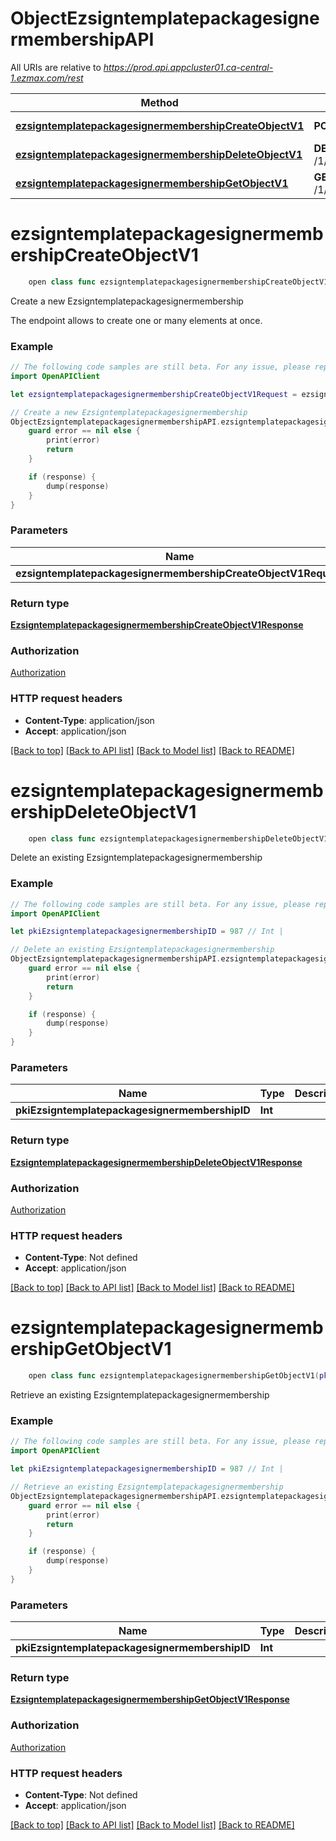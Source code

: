# ObjectEzsigntemplatepackagesignermembershipAPI

All URIs are relative to *https://prod.api.appcluster01.ca-central-1.ezmax.com/rest*

Method | HTTP request | Description
------------- | ------------- | -------------
[**ezsigntemplatepackagesignermembershipCreateObjectV1**](ObjectEzsigntemplatepackagesignermembershipAPI.md#ezsigntemplatepackagesignermembershipcreateobjectv1) | **POST** /1/object/ezsigntemplatepackagesignermembership | Create a new Ezsigntemplatepackagesignermembership
[**ezsigntemplatepackagesignermembershipDeleteObjectV1**](ObjectEzsigntemplatepackagesignermembershipAPI.md#ezsigntemplatepackagesignermembershipdeleteobjectv1) | **DELETE** /1/object/ezsigntemplatepackagesignermembership/{pkiEzsigntemplatepackagesignermembershipID} | Delete an existing Ezsigntemplatepackagesignermembership
[**ezsigntemplatepackagesignermembershipGetObjectV1**](ObjectEzsigntemplatepackagesignermembershipAPI.md#ezsigntemplatepackagesignermembershipgetobjectv1) | **GET** /1/object/ezsigntemplatepackagesignermembership/{pkiEzsigntemplatepackagesignermembershipID} | Retrieve an existing Ezsigntemplatepackagesignermembership


# **ezsigntemplatepackagesignermembershipCreateObjectV1**
```swift
    open class func ezsigntemplatepackagesignermembershipCreateObjectV1(ezsigntemplatepackagesignermembershipCreateObjectV1Request: EzsigntemplatepackagesignermembershipCreateObjectV1Request, completion: @escaping (_ data: EzsigntemplatepackagesignermembershipCreateObjectV1Response?, _ error: Error?) -> Void)
```

Create a new Ezsigntemplatepackagesignermembership

The endpoint allows to create one or many elements at once.

### Example
```swift
// The following code samples are still beta. For any issue, please report via http://github.com/OpenAPITools/openapi-generator/issues/new
import OpenAPIClient

let ezsigntemplatepackagesignermembershipCreateObjectV1Request = ezsigntemplatepackagesignermembership-createObject-v1-Request(aObjEzsigntemplatepackagesignermembership: [ezsigntemplatepackagesignermembership-RequestCompound(pkiEzsigntemplatepackagesignermembershipID: 123, fkiEzsigntemplatepackagemembershipID: 123, fkiEzsigntemplatepackagesignerID: 123, fkiEzsigntemplatesignerID: 123, iEzsigntemplatepackagesignermembershipCopy: 123)]) // EzsigntemplatepackagesignermembershipCreateObjectV1Request | 

// Create a new Ezsigntemplatepackagesignermembership
ObjectEzsigntemplatepackagesignermembershipAPI.ezsigntemplatepackagesignermembershipCreateObjectV1(ezsigntemplatepackagesignermembershipCreateObjectV1Request: ezsigntemplatepackagesignermembershipCreateObjectV1Request) { (response, error) in
    guard error == nil else {
        print(error)
        return
    }

    if (response) {
        dump(response)
    }
}
```

### Parameters

Name | Type | Description  | Notes
------------- | ------------- | ------------- | -------------
 **ezsigntemplatepackagesignermembershipCreateObjectV1Request** | [**EzsigntemplatepackagesignermembershipCreateObjectV1Request**](EzsigntemplatepackagesignermembershipCreateObjectV1Request.md) |  | 

### Return type

[**EzsigntemplatepackagesignermembershipCreateObjectV1Response**](EzsigntemplatepackagesignermembershipCreateObjectV1Response.md)

### Authorization

[Authorization](../README.md#Authorization)

### HTTP request headers

 - **Content-Type**: application/json
 - **Accept**: application/json

[[Back to top]](#) [[Back to API list]](../README.md#documentation-for-api-endpoints) [[Back to Model list]](../README.md#documentation-for-models) [[Back to README]](../README.md)

# **ezsigntemplatepackagesignermembershipDeleteObjectV1**
```swift
    open class func ezsigntemplatepackagesignermembershipDeleteObjectV1(pkiEzsigntemplatepackagesignermembershipID: Int, completion: @escaping (_ data: EzsigntemplatepackagesignermembershipDeleteObjectV1Response?, _ error: Error?) -> Void)
```

Delete an existing Ezsigntemplatepackagesignermembership



### Example
```swift
// The following code samples are still beta. For any issue, please report via http://github.com/OpenAPITools/openapi-generator/issues/new
import OpenAPIClient

let pkiEzsigntemplatepackagesignermembershipID = 987 // Int | 

// Delete an existing Ezsigntemplatepackagesignermembership
ObjectEzsigntemplatepackagesignermembershipAPI.ezsigntemplatepackagesignermembershipDeleteObjectV1(pkiEzsigntemplatepackagesignermembershipID: pkiEzsigntemplatepackagesignermembershipID) { (response, error) in
    guard error == nil else {
        print(error)
        return
    }

    if (response) {
        dump(response)
    }
}
```

### Parameters

Name | Type | Description  | Notes
------------- | ------------- | ------------- | -------------
 **pkiEzsigntemplatepackagesignermembershipID** | **Int** |  | 

### Return type

[**EzsigntemplatepackagesignermembershipDeleteObjectV1Response**](EzsigntemplatepackagesignermembershipDeleteObjectV1Response.md)

### Authorization

[Authorization](../README.md#Authorization)

### HTTP request headers

 - **Content-Type**: Not defined
 - **Accept**: application/json

[[Back to top]](#) [[Back to API list]](../README.md#documentation-for-api-endpoints) [[Back to Model list]](../README.md#documentation-for-models) [[Back to README]](../README.md)

# **ezsigntemplatepackagesignermembershipGetObjectV1**
```swift
    open class func ezsigntemplatepackagesignermembershipGetObjectV1(pkiEzsigntemplatepackagesignermembershipID: Int, completion: @escaping (_ data: EzsigntemplatepackagesignermembershipGetObjectV1Response?, _ error: Error?) -> Void)
```

Retrieve an existing Ezsigntemplatepackagesignermembership



### Example
```swift
// The following code samples are still beta. For any issue, please report via http://github.com/OpenAPITools/openapi-generator/issues/new
import OpenAPIClient

let pkiEzsigntemplatepackagesignermembershipID = 987 // Int | 

// Retrieve an existing Ezsigntemplatepackagesignermembership
ObjectEzsigntemplatepackagesignermembershipAPI.ezsigntemplatepackagesignermembershipGetObjectV1(pkiEzsigntemplatepackagesignermembershipID: pkiEzsigntemplatepackagesignermembershipID) { (response, error) in
    guard error == nil else {
        print(error)
        return
    }

    if (response) {
        dump(response)
    }
}
```

### Parameters

Name | Type | Description  | Notes
------------- | ------------- | ------------- | -------------
 **pkiEzsigntemplatepackagesignermembershipID** | **Int** |  | 

### Return type

[**EzsigntemplatepackagesignermembershipGetObjectV1Response**](EzsigntemplatepackagesignermembershipGetObjectV1Response.md)

### Authorization

[Authorization](../README.md#Authorization)

### HTTP request headers

 - **Content-Type**: Not defined
 - **Accept**: application/json

[[Back to top]](#) [[Back to API list]](../README.md#documentation-for-api-endpoints) [[Back to Model list]](../README.md#documentation-for-models) [[Back to README]](../README.md)

